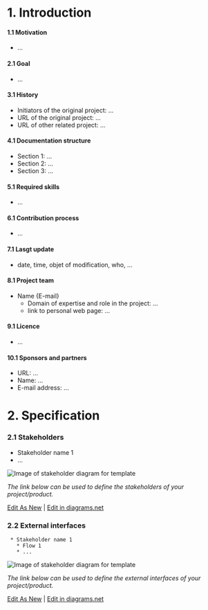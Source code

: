 # 1. Introduction

 #### 1.1 Motivation
   * ...

 #### 2.1 Goal
   * ...

 #### 3.1 History
   * Initiators of the original project: ...
   * URL of the original project: ...
   * URL of other related project: ...

 #### 4.1 Documentation structure
   * Section 1: ...
   * Section 2: ...
   * Section 3: ...
   
 #### 5.1 Required skills
   * ...
 #### 6.1 Contribution process
   * ...
 #### 7.1 Lasgt update
   * date, time, objet of modification, who, ...
 #### 8.1 Project team
   * Name {E-mail}
       * Domain of expertise and role in the project: ...
       * link to personal web page: ...
#### 9.1 Licence
   * ... 
#### 10.1 Sponsors and partners
   * URL: ...
   * Name: ...
   * E-mail address: ...

# 2. Specification

### 2.1 Stakeholders
  
   * Stakeholder name 1
   * ...
  
  ![Image of stakeholder diagram for template](https://github.com/OPEN-NEXT/wp2.3_Guideline-for-documentation-of-OSH-design-reuse/blob/main/Sources/Images/Stakeholder%20diagram%20for%20template.jpg)
  
  *The link below can be used to define the stakeholders of your project/product.*
  
  <a href="https://app.diagrams.net/?libs=general#Hamerezoji1362%2Fdrawio-github%2Fmaster%2FStakeholder%20diagram%20for%20template.drawio" target="_blank">Edit As New</a> | <a href="https://app.diagrams.net/?libs=general#Hamerezoji1362%2Fdrawio-github%2Fmaster%2FStakeholder%20diagram%20for%20template.png">Edit in diagrams.net</a>
  
  ### 2.2 External interfaces
     * Stakeholder name 1
       * Flow 1
       * ...
  
 ![Image of stakeholder diagram for template](https://github.com/OPEN-NEXT/wp2.3_Guideline-for-documentation-of-OSH-design-reuse/blob/main/Sources/Images/External%20interfaces%20for%20template.jpg)
  
   *The link below can be used to define the external interfaces of your project/product.*
  
  <a href="https://app.diagrams.net/#Hamerezoji1362%2Fdrawio-github%2Fmaster%2FExternal%20interfaces%20for%20template.drawio">Edit As New</a> | <a href="https://app.diagrams.net/#Hamerezoji1362%2Fdrawio-github%2Fmaster%2FExternal%20interfaces%20for%20template.drawio">Edit in diagrams.net</a>

  
  
  
  
  
